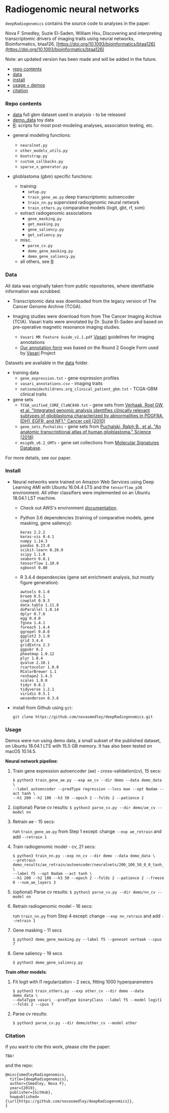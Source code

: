 # Radiogenomic neural networks
`deepRadiogenomics` contains the source code to analyses in the paper:

Nova F Smedley, Suzie El-Saden, William Hsu, Discovering and interpreting transcriptomic drivers of imaging traits using neural networks, Bioinformatics, btaa126, [https://doi.org/10.1093/bioinformatics/btaa126](https://doi.org/10.1093/bioinformatics/btaa126)

Note: an updated version has been made and will be added in the future.

- [repo contents](###repo-contents)
- [data](###data)
- [install](###install) 
- [usage + demos](###usage)
- [citation](###citation)

### Repo contents
- [data](./data) full gbm dataset used in analysis - to be released
- [demo_data](./demo) toy data
- [R](./R): scripts for most post-modeling analyses, association testing, etc.

* general modeling functions:
    * `neuralnet.py`
    * `other_models_utils.py`
    * `bootstrap.py`
    * `custom_callbacks.py`
    * `sparse_x_generator.py`

* glioblastoma (gbm) specific functions:
    * training:
        * `setup.py`
        * `train_gene_ae.py` deep transcriptomic autoencoder
        * `train_nn.py` supervised radiogenomic neural network
        * `train_others.py` comparative models (logit, gbt, rf, svm)
    * extract radiogenomic associations
        * `gene_masking.py`
        * `get_masking.py`
        * `gene_saliency.py`
        * `get_saliency.py`
    * misc.
        * `parse_cv.py`
        * `demo_gene_masking.py`
        * `demo_gene_saliency.py`
   * all others, see [R](./R)

### Data

All data was originally taken from public repositories, where identifiable information was scrubbed.

* Transcriptomic data was downloaded from the legacy version of The Cancer Genome Archive (TCGA). 

* Imaging studies were download from from The Cancer Imaging Archive (TCIA). Vasari traits were annotated by Dr. Suzie El-Saden and based on pre-operative magnetic resonance imaging studies. 
    * `Vasari MR Feature Guide_v1.1.pdf` [Vasari](https://wiki.cancerimagingarchive.net/display/Public/VASARI+Research+Project) guidelines for imaging annotations
    * [Our annotation form](https://forms.gle/ZCBp6uUo3w3tN8cw6) was based on the Round 2 Google Form used by [Vasari](https://wiki.cancerimagingarchive.net/display/Public/VASARI+Research+Project) Project
    
Datasets are available in the [data](./data) folder.

* training data
    * `gene_expression.txt` - gene expression profiles
    * `vasari_annotations.csv` - imaging traits
    * `nationwidechildrens.org_clinical_patient_gbm.txt` - TCGA-GBM clinical traits
* gene sets
    * `TCGA_unified_CORE_ClaNC840.txt` - gene sets from [Verhaak, Roel GW, et al. "Integrated genomic analysis identifies clinically relevant subtypes of glioblastoma characterized by abnormalities in PDGFRA, IDH1, EGFR, and NF1." Cancer cell (2010)](https://doi.org/10.1016/j.ccr.2009.12.020)
    * `gene_sets_Puchalski` - gene sets from [Puchalski, Ralph B., et al. "An anatomic transcriptional atlas of human glioblastoma." Science (2018)](https://doi.org/10.1126/science.aaf2666)
    * `msigdb_v6.2_GMTs` - gene set collections from [Molecular Signatures Database](http://software.broadinstitute.org/gsea/downloads.jsp).

For more details, see our paper.

### Install

* Neural networks were trained on Amazon Web Services using Deep Learning AMI with Ubuntu 16.04.4 LTS and the `tensorflow_p36` environment. All other classifiers were implemented on an Ubuntu 18.04.1 LST machine.

    * Check out AWS's environment [documentation](https://docs.aws.amazon.com/dlami/latest/devguide/overview-conda.html).
    * Python 3.6 dependencies (training of comparative models, gene masking, gene saliency):
    
        ```
        keras 2.2.2
        keras-vis 0.4.1
        numpy 1.14.3
        pandas 0.23.0
        scikit-learn 0.20.0
        scipy 1.1.0
        seaborn 0.8.1
        tensorflow 1.10.0
        xgboost 0.80
        ```
    
    * R 3.4.4 dependencies (gene set enrichment analysis, but mostly figure generation):
        ```
        awtools 0.1.0
        broom 0.5.1
        cowplot 0.9.3
        data.table 1.11.8
        doParallel 1.0.14
        dplyr 0.7.6
        egg 0.4.0
        fgsea 1.4.1
        foreach 1.4.4
        ggrepel 0.8.0
        ggplot2 3.1.0
        grid 3.4.4
        gridExtra 2.3
        ggpubr 0.2
        pheatmap 1.0.12
        plyr 1.8.4
        qvalue 2.10.1
        rcartocolor 1.0.0
        RColorBrewer 1.1
        reshape2 1.4.3
        scales 1.0.0
        tidyr 0.8.1
        tidyverse 1.2.1
        viridis 0.5.1
        wesanderson 0.3.6
        ```
* install from Github using `git`:

    ```
    git clone https://github.com/novasmedley/deepRadiogenomics.git
    ```
### Usage

Demos were run using demo data, a small subset of the published dataset, on Ubuntu 18.04.1 LTS with 15.5 GB memory. It has also been tested on macOS 10.14.5.

**Neural network pipeline**:

1. Train gene expression autoencoder (ae) - cross-validation(cv), 15 secs:

    ```
    $ python3 train_gene_ae.py --exp ae_cv --dir demo --data demo_data \
    --label autoencoder --predType regression --loss mae --opt Nadam --act tanh \
    --h1 200 --h2 100 --h3 50 --epoch 2 --folds 2 --patience 2
    ```

1. (optional) Parse cv results: `$ python3 parse_cv.py --dir demo/ae_cv --model nn`
        
1. Retrain ae - 15 secs: 
    
    run `train_gene_ae.py` from Step 1 except: change `--exp ae_retrain` and add `--retrain 1`
 
1. Train radiogenomic model - cv, 21 secs:

    ```
    $ python3 train_nn.py --exp nn_cv --dir demo --data demo_data \
    --pretrain demo_results/ae_retrain/autoencoder/neuralnets/200_100_50_0_0_tanh_decay_0_drop_0_opt_Nadam_loss_mae_bat_10_eph_2 \
    --label f5 --opt Nadam --act tanh \
    --h1 200 --h2 100 --h3 50 --epoch 2 --folds 2 --patience 2 --freeze 0 --num_ae_layers 3
    ```

1. (optional) Parse cv results: `$ python3 parse_cv.py --dir demo/nn_cv --model nn`

1. Retrain radiogenomic model - 16 secs: 
    
    run `train_nn.py` from Step 4 except: change `--exp nn_retrain` and add `--retrain 1`

1. Gene masking - 11 secs

    `$ python3 demo_gene_masking.py --label f5 --geneset verhaak --cpus 7`
    
1. Gene saliency - 19 secs
    
    `$ python3 demo_gene_saliency.py`


**Train other models**:

1. Fit logit with l1 regularization  - 2 secs, fitting 1000 hyperparameters
    ```
    $ python3 train_others.py --exp other_cv --dir demo --data demo_data \
    --dataType vasari --predType binaryClass --label f5 --model logit1 --folds 2 --cpus 7
    ```

2. Parse cv results:

    `$ python3 parse_cv.py --dir demo/other_cv --model other`

### Citation

If you want to cite this work, please cite the paper:

```
TBA!
```

and the repo:

```
@misc{smedleyRadiogenomics,
  title={deepRadiogenomics},
  author={Smedley, Nova F},
  year={2019},
  publisher={GitHub},
  howpublished={\url{https://github.com/novasmedley/deepRadiogenomics}},
}
```
